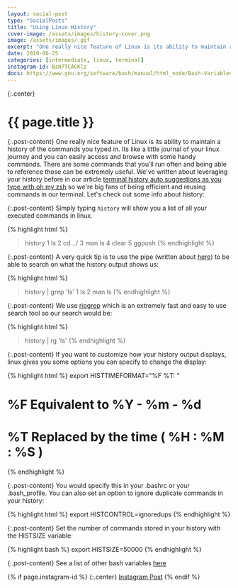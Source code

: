 ```yaml
---
layout: social-post
type: "SocialPosts"
title: "Using Linux History"
cover-image: /assets/images/history-cover.png
image: /assets/images/.gif
excerpt: "One really nice feature of Linux is its ability to maintain a history of the commands you typed in."
date: 2019-06-25
categories: [intermediate, linux, terminal]
instagram-id: BzH7TCACKlz
docs: https://www.gnu.org/software/bash/manual/html_node/Bash-Variables.html
---
```

{:.center}
# {{ page.title }}

{:.post-content}
One really nice feature of Linux is its ability to maintain a history of the 
commands you typed in. Its like a little journal of your linux journey and you 
can easily access and browse with some handy commands. There are some commands 
that you’ll run often and being able to reference those can be extremely useful. 
We've written about leveraging your history before in our article [terminal history 
auto suggestions as you type with oh my zsh](/blog/terminal-history-auto-suggestions-as-you-type/)
so we're big fans of being efficient and reusing commands in our terminal.
Let's check out some info about history:

{:.post-content}
Simply typing `history` will show you a list of all your executed commands in linux.

{% highlight html %}
> history
1 ls
2 cd ../
3 man ls
4 clear
5 ggpush
{% endhighlight %}

{:.post-content}
A very quick tip is to use the pipe (written about [here](/social-posts/linux-sequences/))
to be able to search on what the history output shows us:

{% highlight html %}
> history | grep 'ls'
1 ls
2 man ls
{% endhighlight %}

{:.post-content}
We use <a href="https://github.com/BurntSushi/ripgrep" target="_blank">ripgrep</a>
which is an extremely fast and easy to use search tool so our search would be:

{% highlight html %}
> history | rg 'ls'
{% endhighlight %}

{:.post-content}
If you want to customize how your history output displays, linux gives you some
options you can specify to change the display:

{% highlight html %}
export HISTTIMEFORMAT="%F %T: "

# %F Equivalent to %Y - %m - %d
# %T Replaced by the time ( %H : %M : %S )
{% endhighlight %}

{:.post-content}
You would specify this in your .bashrc or your .bash_profile.
You can also set an option to ignore duplicate commands in your history:

{% highlight html %}
export HISTCONTROL=ignoredups
{% endhighlight %}

{:.post-content}
Set the number of commands stored in your history with the HISTSIZE variable:

{% highlight bash %}
export HISTSIZE=50000
{% endhighlight %}

{:.post-content}
See a list of other bash variables <a href="{{page.docs}}" target="_blank">here</a>

{% if page.instagram-id %}
{:.center}
<a class="insta-link" href="https://www.instagram.com/p/{{page.instagram-id}}" target="_blank">Instagram Post</a>
{% endif %}
